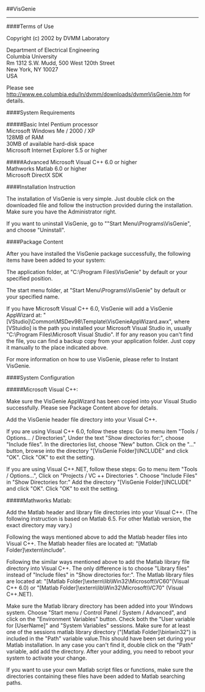 ##VisGenie
____
####Terms of Use

Copyright (c) 2002 by DVMM Laboratory

Department of Electrical Engineering</br>
Columbia University</br>
Rm 1312 S.W. Mudd, 500 West 120th Street</br>
New York, NY 10027</br>
USA


Please see http://www.ee.columbia.edu/ln/dvmm/downloads/dvmmVisGenie.htm for details.

####System Requirements

#####Basic 
 Intel Pentium processor</br>
 Microsoft Windows Me / 2000 / XP</br>
 128MB of RAM </br>
 30MB of available hard-disk space </br>
 Microsoft Internet Explorer 5.5 or higher </br>

#####Advanced
 Microsoft Visual C++ 6.0 or higher</br>
 Mathworks Matlab 6.0 or higher</br>
 Microsoft DirectX SDK</br>


####Installation Instruction

The installation of VisGenie is very simple. Just double click on the downloaded file and follow the instruction provided during the installation. Make sure you have the Administrator right. 

If you want to uninstall VisGenie, go to ""Start Menu\Programs\VisGenie", and choose "Uninstall".

####Package Content

After you have installed the VisGenie package successfully, the following items have been added to your system:

The application folder, at "C:\Program Files\VisGenie" by default or your specified position.

The start menu folder, at "Start Menu\Programs\VisGenie" by default or your specified name.

If you have Microsoft Visual C++ 6.0, VisGenie will add a VisGenie AppWizard at: "[VStudio]\Common\MSDev98\Template\VisGenieAppWizard.awx", where [VStuidio] is the path you installed your Microsoft Visual Studio in, usually "C:\Program Files\Microsoft Visual Studio\". If for any reason you can't find the file, you can find a backup copy from your application folder. Just copy it manually to the place indicated above.

For more information on how to use VisGenie, please refer to Instant VisGenie.

####System Configuration

#####Microsoft Visual C++:
	
Make sure the VisGenie AppWizard has been copied into your Visual Studio successfully. Please see Package Content above for details.

	
Add the VisGenie header file directory into your Visual C++. 

If you are using Visual C++ 6.0, follow these steps: 
 Go to menu item "Tools / Options... / Directories", 
 Under the text "Show directories for:", choose "Include files". 
 In the directories list, choose "New" button. 
 Click on the "..." button, browse into the directory "[VisGenie Folder]\INCLUDE" and click "OK". 
 Click "OK" to exit the setting. 

If you are using Visual C++.NET, follow these steps: 
 Go to menu item "Tools / Options...", 
 Click on "Projects / VC ++ Directories ". 
 Choose "Include Files" in "Show Directories for:"
 Add the directory "[VisGenie Folder]\INCLUDE" and click "OK". 
 Click "OK" to exit the setting.


#####Mathworks Matlab: 

Add the Matlab header and library file directories into your Visual C++. (The following instruction is based on Matlab 6.5. For other Matlab version, the exact directory may vary.)
	
Following the ways mentioned above to add the Matlab header files into Visual C++. The Matlab header files are located at: "[Matlab Folder]\extern\include".
	
Following the similar ways mentioned above to add the Matlab library file directory into Visual C++. The only difference is to choose "Library files" instead of "Include files" in "Show directories for:". The Matlab library files are located at: "[Matlab Folder]\extern\lib\Win32\Microsoft\VC60"(Visual C++ 6.0) or "[Matlab Folder]\extern\lib\Win32\Microsoft\VC70" (Visual C++.NET).

Make sure the Matlab library directory has been added into your Windows system. Choose "Start menu / Control Panel / System / Advanced", and click on the "Environment Variables" button. Check both the "User variable for [UserName]" and "System Variables" sessions. Make sure for at least one of the sessions matlab library directory ("[Matlab Folder]\bin\win32") is included in the "Path" variable value.This should have been set during your Matlab installation. In any case you can't find it, double click on the "Path" variable, add add the directory. After your adding, you need to reboot your system to activate your change. 

If you want to use your own Matlab script files or functions, make sure the directories containing these files have been added to Matlab searching paths.
